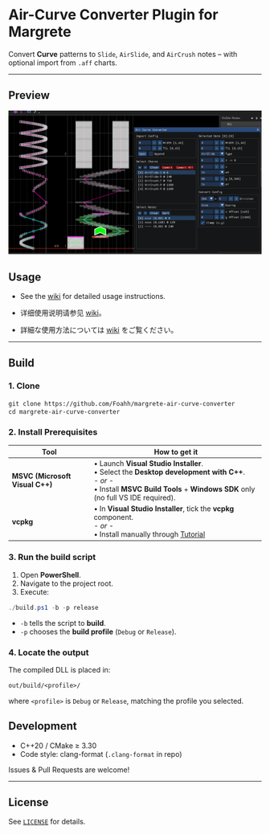 # Air-Curve Converter Plugin for Margrete

Convert **Curve** patterns to `Slide`, `AirSlide`, and `AirCrush` notes – with optional import from `.aff` charts.

---

## Preview

![preview.png](assets/preview.png)

## Usage

- See the [wiki](https://github.com/Foahh/margrete-air-curve-converter/wiki) for detailed usage instructions.

- 详细使用说明请参见 [wiki](https://github.com/Foahh/margrete-air-curve-converter/wiki)。

- 詳細な使用方法については [wiki](https://github.com/Foahh/margrete-air-curve-converter/wiki) をご覧ください。

---

## Build

### 1. Clone

```console
git clone https://github.com/Foahh/margrete-air-curve-converter
cd margrete-air-curve-converter
```

### 2. Install Prerequisites

| Tool                            | How to get it                                                                                                                                                                                                   |
|---------------------------------|-----------------------------------------------------------------------------------------------------------------------------------------------------------------------------------------------------------------|
| **MSVC (Microsoft Visual C++)** | • Launch **Visual Studio Installer**.<br>• Select the **Desktop development with C++**.<br>  - *or* -<br>• Install **MSVC Build Tools** + **Windows SDK** only (no full VS IDE required).                       |
| **vcpkg**                       | • In **Visual Studio Installer**, tick the **vcpkg** component.<br>  - *or* -<br>• Install manually through [Tutorial](https://learn.microsoft.com/en-us/vcpkg/get_started/get-started?pivots=shell-powershell) |

### 3. Run the build script

1. Open **PowerShell**.
2. Navigate to the project root.
3. Execute:

```powershell
./build.ps1 -b -p release   
```

- `-b` tells the script to **build**.
- `-p` chooses the **build profile** (`Debug` or `Release`).

### 4. Locate the output

The compiled DLL is placed in:

```txt
out/build/<profile>/
```

where `<profile>` is `Debug` or `Release`, matching the profile you selected.

## Development

- C++20 / CMake ≥ 3.30
- Code style: clang-format (`.clang-format` in repo)

Issues & Pull Requests are welcome!

---

## License

See [`LICENSE`](LICENSE) for details.
